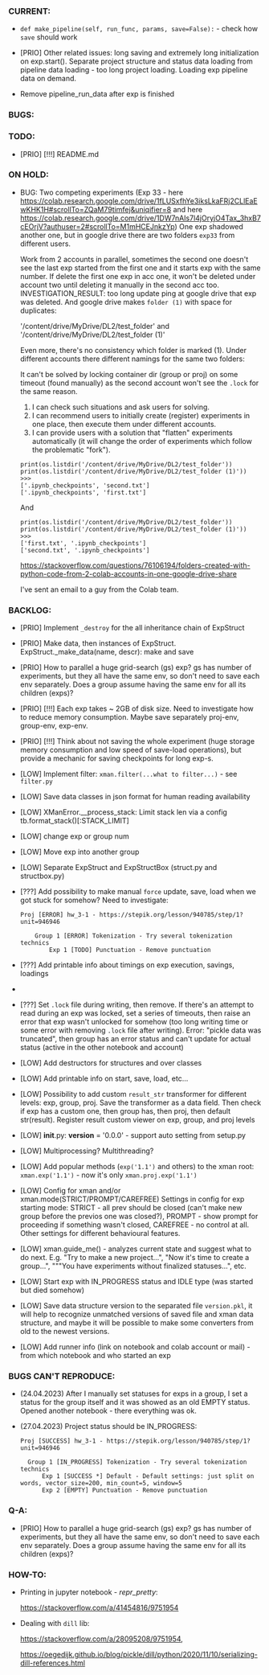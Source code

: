 ### CURRENT:

- `def make_pipeline(self, run_func, params, save=False):` - check how `save` should work

- [PRIO] Other related issues: long saving and extremely long initialization on exp.start(). Separate project structure and status data loading from pipeline data loading - too long project loading. Loading exp pipeline data on demand.

- Remove pipeline_run_data after exp is finished



### BUGS:




### TODO:

- [PRIO] [!!!] README.md



### ON HOLD:

- BUG: Two competing experiments (Exp 33 - here https://colab.research.google.com/drive/1fLUSxfhYe3iksLkaFRj2CLlEaEwKHK1H#scrollTo=ZQaM79timfej&uniqifier=8 and here https://colab.research.google.com/drive/1DW7nAIs7l4jOryjO4Tax_3hxB7cEOrjV?authuser=2#scrollTo=M1mHCEJnkzYp) One exp shadowed another one, but in google drive there are two folders `exp33` from different users.

  Work from 2 accounts in parallel, sometimes the second one doesn't see the last exp started from the first one and it starts exp with the same number. If delete the first one exp in acc one, it won't be deleted under account two until deleting it manually in the second acc too. INVESTIGATION_RESULT: too long update ping at google drive that exp was deleted. And google drive makes `folder (1)` with space for duplicates: 

  '/content/drive/MyDrive/DL2/test_folder' and '/content/drive/MyDrive/DL2/test_folder (1)'

  Even more, there's no consistency which folder is marked (1). Under different accounts there different namings for the same two folders:

  It can't be solved by locking container dir (group or proj) on some timeout (found manually) as the second account won't see the `.lock` for the same reason.

  1) I can check such situations and ask users for solving. 
  2) I can recommend users to initially create (register) experiments in one place, then execute them under different accounts.
  3) I can provide users with a solution that "flatten" experiments automatically (it will change the order of experiments which follow the problematic "fork").

  ```
  print(os.listdir('/content/drive/MyDrive/DL2/test_folder'))
  print(os.listdir('/content/drive/MyDrive/DL2/test_folder (1)'))
  >>>
  ['.ipynb_checkpoints', 'second.txt']
  ['.ipynb_checkpoints', 'first.txt']
  ```
  And
  ```
  print(os.listdir('/content/drive/MyDrive/DL2/test_folder'))
  print(os.listdir('/content/drive/MyDrive/DL2/test_folder (1)'))
  >>>
  ['first.txt', '.ipynb_checkpoints']
  ['second.txt', '.ipynb_checkpoints']
  ```
  
  https://stackoverflow.com/questions/76106194/folders-created-with-python-code-from-2-colab-accounts-in-one-google-drive-share

  I've sent an email to a guy from the Colab team.



### BACKLOG:

- [PRIO] Implement `_destroy` for the all inheritance chain of ExpStruct

- [PRIO] Make data, then instances of ExpStruct. ExpStruct._make_data(name, descr): make and save

- [PRIO] How to parallel a huge grid-search (gs) exp? gs has number of experiments, but they all have the same env, so don't need to save each env separately. Does a group assume having the same env for all its children (exps)? 

- [PRIO] [!!!] Each exp takes ~ 2GB of disk size. Need to investigate how to reduce memory consumption. Maybe save separately proj-env, group-env, exp-env.

- [PRIO] [!!!] Think about not saving the whole experiment (huge storage memory consumption and low speed of save-load operations), but provide a mechanic for saving checkpoints for long exp-s.

- [LOW] Implement filter: `xman.filter(...what to filter...)` - see `filter.py`

- [LOW] Save data classes in json format for human reading availability

- [LOW] XManError.__process_stack: Limit stack len via a config tb.format_stack()[:STACK_LIMIT]

- [LOW] change exp or group num

- [LOW] Move exp into another group

- [LOW] Separate ExpStruct and ExpStructBox (struct.py and structbox.py)

- [???] Add possibility to make manual `force` update, save, load when we got stuck for somehow? Need to investigate:
  ```
  Proj [ERROR] hw_3-1 - https://stepik.org/lesson/940785/step/1?unit=946946
  
      Group 1 [ERROR] Tokenization - Try several tokenization technics
          Exp 1 [TODO] Punctuation - Remove punctuation
  ```

- [???] Add printable info about timings on exp execution, savings, loadings
- 
- [???] Set `.lock` file during writing, then remove. If there's an attempt to read during an exp was locked, set a series of timeouts, then raise an error that exp wasn't unlocked for somehow (too long writing time or some error with removing `.lock` file after writing). Error: "pickle data was truncated", then group has an error status and can't update for actual status (active in the other notebook and account)

- [LOW] Add destructors for structures and over classes

- [LOW] Add printable info on start, save, load, etc...

- [LOW] Possibility to add custom `result_str` transformer for different levels: exp, group, proj. Save the transformer as a data field. Then check if exp has a custom one, then group has, then proj, then default str(result). Register result custom viewer on exp, group, and proj levels

- [LOW] __init__.py: __version__ = '0.0.0' - support auto setting from setup.py

- [LOW] Multiprocessing? Multithreading?

- [LOW] Add popular methods (`exp('1.1')` and others) to the xman root: `xman.exp('1.1')` - now it's only `xman.proj.exp('1.1')`

- [LOW] Config for xman and/or xman.mode(STRICT/PROMPT/CAREFREE) Settings in config for exp starting mode: STRICT - all prev should be closed (can't make new group before the previos one was closed?), PROMPT - show prompt for proceeding if something wasn't closed, CAREFREE - no control at all. Other settings for different behavioural features.

- [LOW] xman.guide_me() - analyzes current state and suggest what to do next. E.g. "Try to make a new project...", "Now it's time to create a group...", """You have experiments without finalized statuses...", etc.

- [LOW] Start exp with IN_PROGRESS status and IDLE type (was started but died somehow)

- [LOW] Save data structure version to the separated file `version.pkl`, it will help to recognize unmatched versions of saved file and xman data structure, and maybe it will be possible to make some converters from old to the newest versions.
       
- [LOW] Add runner info (link on notebook and colab account or mail) - from which notebook and who started an exp



### BUGS CAN'T REPRODUCE:

- (24.04.2023) After I manually set statuses for exps in a group, I set a status for the group itself and it was showed as an old EMPTY status. Opened another notebook  - there everything was ok.

- (27.04.2023) Project status should be IN_PROGRESS:
  ```
  Proj [SUCCESS] hw_3-1 - https://stepik.org/lesson/940785/step/1?unit=946946

    Group 1 [IN_PROGRESS] Tokenization - Try several tokenization technics
        Exp 1 [SUCCESS *] Default - Default settings: just split on words, vector_size=200, min_count=5, window=5
        Exp 2 [EMPTY] Punctuation - Remove punctuation
  ```


### Q-A:

- [PRIO] How to parallel a huge grid-search (gs) exp? gs has number of experiments, but they all have the same env, so don't need to save each env separately. Does a group assume having the same env for all its children (exps)? 



### HOW-TO:
    
- Printing in jupyter notebook - _repr_pretty_:

    https://stackoverflow.com/a/41454816/9751954
    
- Dealing with `dill` lib:

    https://stackoverflow.com/a/28095208/9751954,

    https://oegedijk.github.io/blog/pickle/dill/python/2020/11/10/serializing-dill-references.html
